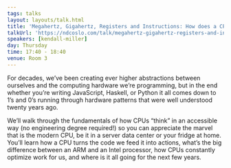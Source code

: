 ```yaml
---
tags: talks
layout: layouts/talk.html
title: 'Megahertz, Gigahertz, Registers and Instructions: How does a CPU actually work?'
talkUrl: 'https://ndcoslo.com/talk/megahertz-gigahertz-registers-and-instructions-how-does-a-cpu-actually-work/'
speakers: [kendall-miller]
day: Thursday
time: 17:40 - 18:40
venue: Room 3
---
```

For decades, we’ve been creating ever higher abstractions between ourselves and the computing hardware we’re programming, but in the end whether you’re writing JavaScript, Haskell, or Python it all comes down to 1’s and 0’s running through hardware patterns that were well understood twenty years ago.

We’ll walk through the fundamentals of how CPUs “think” in an accessible way (no engineering degree required!) so you can appreciate the marvel that is the modern CPU, be it in a server data center or your fridge at home. You’ll learn how a CPU turns the code we feed it into actions, what’s the big difference between an ARM and an Intel processor, how CPUs constantly optimize work for us, and where is it all going for the next few years.